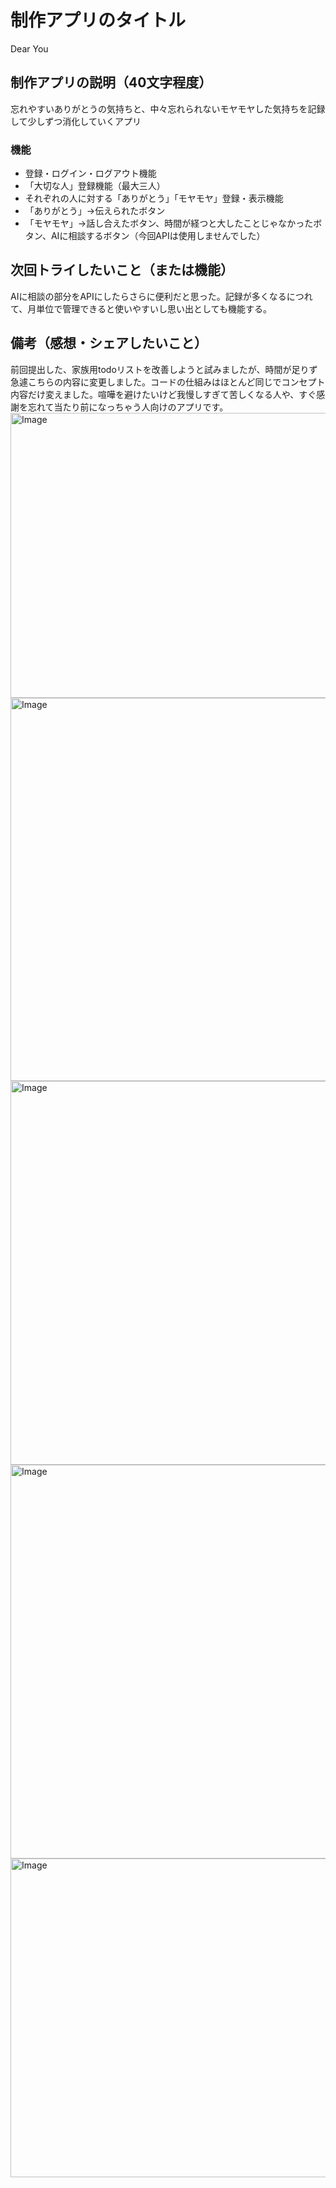 # 制作アプリのタイトル
Dear You
## 制作アプリの説明（40文字程度）
忘れやすいありがとうの気持ちと、中々忘れられないモヤモヤした気持ちを記録して少しずつ消化していくアプリ
### 機能
- 登録・ログイン・ログアウト機能　
- 「大切な人」登録機能（最大三人）
- それぞれの人に対する「ありがとう」「モヤモヤ」登録・表示機能
- 「ありがとう」→伝えられたボタン
- 「モヤモヤ」→話し合えたボタン、時間が経つと大したことじゃなかったボタン、AIに相談するボタン（今回APIは使用しませんでした）

## 次回トライしたいこと（または機能）
AIに相談の部分をAPIにしたらさらに便利だと思った。記録が多くなるにつれて、月単位で管理できると使いやすいし思い出としても機能する。
## 備考（感想・シェアしたいこと）
前回提出した、家族用todoリストを改善しようと試みましたが、時間が足りず急遽こちらの内容に変更しました。コードの仕組みはほとんど同じでコンセプト内容だけ変えました。喧嘩を避けたいけど我慢しすぎて苦しくなる人や、すぐ感謝を忘れて当たり前になっちゃう人向けのアプリです。
<img width="686" height="456" alt="Image" src="https://github.com/user-attachments/assets/65e5e675-27ec-4cab-a884-625b0d1f9eca" />
<img width="884" height="613" alt="Image" src="https://github.com/user-attachments/assets/2ee7d22a-c3e0-44c6-845a-97753255e278" />
<img width="830" height="614" alt="Image" src="https://github.com/user-attachments/assets/dd809e6d-fe4d-43ff-9a77-35dc9a76d0bc" />
<img width="893" height="630" alt="Image" src="https://github.com/user-attachments/assets/86528358-0baf-4e39-8653-288edbb284d7" />
<img width="1050" height="510" alt="Image" src="https://github.com/user-attachments/assets/9ce35a9a-7c88-4aa5-878c-c434e8f28e04" />